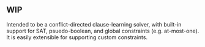WIP
---

Intended to be a conflict-directed clause-learning solver, with built-in support
for SAT, psuedo-boolean, and global constraints (e.g. at-most-one). It is easily
extensible for supporting custom constraints.
